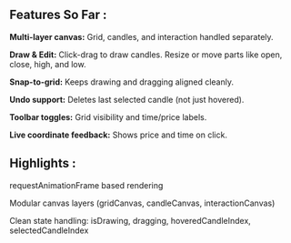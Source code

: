 ## **Features So Far :**

**Multi-layer canvas:** Grid, candles, and interaction handled separately.

**Draw & Edit:** Click-drag to draw candles. Resize or move parts like open, close, high, and low.

**Snap-to-grid:** Keeps drawing and dragging aligned cleanly.

**Undo support:** Deletes last selected candle (not just hovered).

**Toolbar toggles:** Grid visibility and time/price labels.

**Live coordinate feedback:** Shows price and time on click.

## **Highlights :**

requestAnimationFrame based rendering

Modular canvas layers (gridCanvas, candleCanvas, interactionCanvas)

Clean state handling: isDrawing, dragging, hoveredCandleIndex, selectedCandleIndex